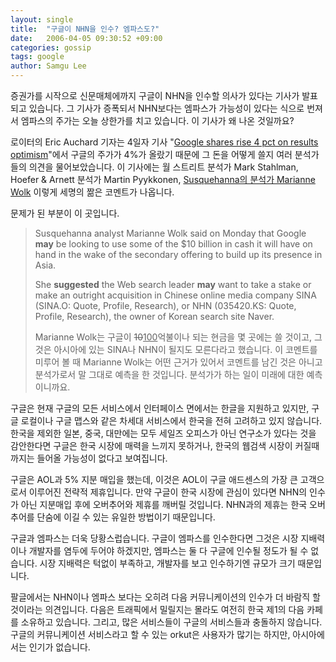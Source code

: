 ```yaml
---
layout: single
title:  "구글이 NHN을 인수? 엠파스도?"
date:   2006-04-05 09:30:52 +09:00
categories: gossip
tags: google
author: Samgu Lee
---
```

증권가를 시작으로 신문매체에까지 구글이 NHN을 인수할 의사가 있다는 기사가 발표되고 있습니다. 그 기사가 증폭되서 NHN보다는 엠파스가 가능성이 있다는 식으로 번져서 엠파스의 주가는 오늘 상한가를 치고 있습니다. 이 기사가 왜 나온 것일까요?

로이터의 Eric Auchard 기자는 4일자 기사 "[Google shares rise 4 pct on results optimism](http://today.reuters.com/business/newsArticle.aspx?type=media&#038;storyID=nN04230898)"에서 구글의 주가가 4%가 올랐기 때문에 그 돈을 어떻게 쓸지 여러 분석가들의 의견을 물어보았습니다. 이 기사에는 월 스트리트 분석가 Mark Stahlman, Hoefer & Arnett 분석가 Martin Pyykkonen, [Susquehanna의 분석가 Marianne Wolk](http://www.sig.com/research/coverage.html#er) 이렇게 세명의 짦은 코멘트가 나옵니다.

문제가 된 부분이 이 곳입니다.

> Susquehanna analyst Marianne Wolk said on Monday that Google **may** be looking to use some of the $10 billion in cash it will have on hand in the wake of the secondary offering to build up its presence in Asia.
>
> She **suggested** the Web search leader **may** want to take a stake or make an outright acquisition in Chinese online media company SINA (SINA.O: Quote, Profile, Research), or NHN (035420.KS: Quote, Profile, Research), the owner of Korean search site Naver. 
>
> Marianne Wolk는 구글이 <del datetime="2006-04-06T02:02:41+00:00">10</del><ins datetime="2006-04-06T02:02:41+00:00">100</ins>억불이나 되는 현금을 몇 곳에는 쓸 것이고, 그 것은 아시아에 있는 SINA나 NHN이 될지도 모른다라고 했습니다. 이 코멘트를 미루어 볼 때 Marianne Wolk는 어떤 근거가 있어서 코멘트를 남긴 것은 아니고 분석가로서 말 그대로 예측을 한 것입니다. 분석가가 하는 일이 미래에 대한 예측이니까요.

구글은 현재 구글의 모든 서비스에서 인터페이스 면에서는 한글을 지원하고 있지만, 구글 로컬이나 구글 맵스와 같은 차세대 서비스에서 한국을 전혀 고려하고 있지 않습니다. 한국을 제외한 일본, 중국, 대만에는 모두 세일즈 오피스가 아닌 연구소가 있다는 것을 감안한다면 구글은 한국 시장에 매력을 느끼지 못하거나, 한국의 웹검색 시장이 커질때 까지는 들어올 가능성이 없다고 보여집니다.

구글은 AOL과 5% 지분 매입을 했는데, 이것은 AOL이 구글 애드센스의 가장 큰 고객으로서 이루어진 전략적 제휴입니다. 만약 구글이 한국 시장에 관심이 있다면 NHN의 인수가 아닌 지분매입 후에 오버추어와 제휴를 깨버릴 것입니다. NHN과의 제휴는 한국 오버추어를 단숨에 이길 수 있는 유일한 방법이기 때문입니다.

구글과 엠파스는 더욱 당황스럽습니다. 구글이 엠파스를 인수한다면 그것은 시장 지배력이나 개발자를 염두에 두어야 하겠지만, 엠파스는 둘 다 구글에 인수될 정도가 될 수 없습니다. 시장 지배력은 턱없이 부족하고, 개발자를 보고 인수하기엔 규모가 크기 때문입니다.

팔글에서는 NHN이나 엠파스 보다는 오히려 다음 커뮤니케이션의 인수가 더 바람직 할 것이라는 의견입니다. 다음은 트래픽에서 밀릴지는 몰라도 여전히 한국 제1의 다음 카페를 소유하고 있습니다. 그리고, 많은 서비스들이 구글의 서비스들과 충돌하지 않습니다. 구글의 커뮤니케이션 서비스라고 할 수 있는 orkut은 사용자가 많기는 하지만, 아시아에서는 인기가 없습니다.

